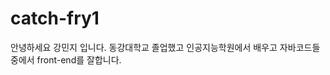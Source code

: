 # catch-fry1
<div>안녕하세요 강민지 입니다. 동강대학교 졸업했고
      인공지능학원에서 배우고 자바코드들 중에서
      front-end를 잘합니다.
</div>

